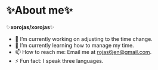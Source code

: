 # ✨About me✨


✨**xorojas/xorojas**✨


- 🔭 I’m currently working on adjusting to the time change.
- 🌱 I’m currently learning how to manage my time.
- 📫 How to reach me: Email me at rojas6jen@gmail.com.
- ⚡ Fun fact: I speak three languages.

